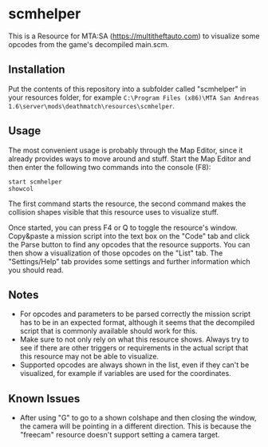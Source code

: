 # scmhelper

This is a Resource for MTA:SA (https://multitheftauto.com) to visualize some opcodes from the game's decompiled main.scm.

## Installation

Put the contents of this repository into a subfolder called "scmhelper" in your resources folder, for example `C:\Program Files (x86)\MTA San Andreas 1.6\server\mods\deathmatch\resources\scmhelper`.

## Usage

The most convenient usage is probably through the Map Editor, since it already provides ways to move around and stuff. Start the Map Editor and then enter the following two commands into the console (F8):

    start scmhelper
    showcol

The first command starts the resource, the second command makes the collision shapes visible that this resource uses to visualize stuff.

Once started, you can press F4 or Q to toggle the resource's window. Copy&paste a mission script into the text box on the "Code" tab and click the Parse button to find any opcodes that the resource supports. You can then show a visualization of those opcodes on the "List" tab. The "Settings/Help" tab provides some settings and further information which you should read.

## Notes

* For opcodes and parameters to be parsed correctly the mission script has to be in an expected format, although it seems that the decompiled script that is commonly available should work for this.
* Make sure to not only rely on what this resource shows. Always try to see if there are other triggers or requirements in the actual script that this resource may not be able to visualize.
* Supported opcodes are always shown in the list, even if they can't be visualized, for example if variables are used for the coordinates.

## Known Issues

* After using "G" to go to a shown colshape and then closing the window, the camera will be pointing in a different direction. This is because the "freecam" resource doesn't support setting a camera target.
